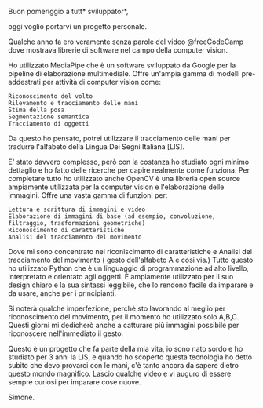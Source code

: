Buon pomeriggio a tutt* sviluppator*, 

oggi voglio portarvi un progetto personale.

Qualche anno fa ero veramente senza parole del video @freeCodeCamp dove mostrava librerie di software nel campo della computer vision.

Ho utilizzato MediaPipe che è un software sviluppato da Google per la pipeline di elaborazione multimediale. 
Offre un'ampia gamma di modelli pre-addestrati per attività di computer vision come:

    Riconoscimento del volto
    Rilevamento e tracciamento delle mani
    Stima della posa
    Segmentazione semantica
    Tracciamento di oggetti

Da questo ho pensato, potrei utilizzare il tracciamento delle mani per tradurre l'alfabeto della Lingua Dei Segni Italiana [LIS].

E' stato davvero complesso, però con la costanza ho studiato ogni minimo dettaglio e ho fatto delle ricerche per capire realmente come funziona.
Per completare tutto ho utilizzato anche OpenCV è una libreria open source ampiamente utilizzata per la computer vision e l'elaborazione delle immagini. 
Offre una vasta gamma di funzioni per:

    Lettura e scrittura di immagini e video
    Elaborazione di immagini di base (ad esempio, convoluzione, filtraggio, trasformazioni geometriche)
    Riconoscimento di caratteristiche
    Analisi del tracciamento del movimento

Dove mi sono concentrato nel riconiscimento di caratteristiche e Analisi del tracciamento del movimento ( gesto dell'alfabeto A e cosi via.)
Tutto questo ho utilizzato Python che è un linguaggio di programmazione ad alto livello, interpretato e orientato agli oggetti. È ampiamente utilizzato per il suo design chiaro e la sua sintassi leggibile, che lo rendono facile da imparare e da usare, anche per i principianti.

Si noterà qualche imperfezione, perchè sto lavorando al meglio per riconoscimento del movimento, per il momento ho utilizzato solo A,B,C.
Questi giorni mi dedicherò anche a catturare più immagini possibile per riconoscere nell'immediato il gesto.


Questo è un progetto che fa parte della mia vita, io sono nato sordo e ho studiato per 3 anni la LIS, e quando ho scoperto questa tecnologia 
ho detto subito che devo provarci con le mani, c'è tanto ancora da sapere dietro questo mondo magnifico.
Lascio qualche video e vi auguro di essere sempre curiosi per imparare cose nuove.

Simone.
